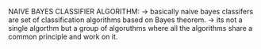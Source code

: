 NAIVE BAYES CLASSIFIER ALGORITHM:
      -> basically naive bayes classifers are set of classification algorithms based on Bayes theorem.
      -> its not a single algorthm but a group of algoruthms where all the algorithms share a common principle and work on it.
